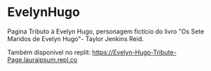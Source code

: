 # EvelynHugo
Pagina Tributo à Evelyn Hugo, personagem fictício do livro "Os Sete Maridos de Evelyn Hugo"- Taylor Jenkins Reid. 

Também disponível no replit:
https://Evelyn-Hugo-Tribute-Page.lauraipsum.repl.co
